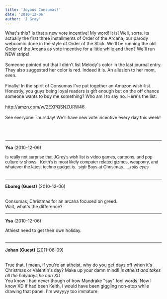 ```yaml
---
title: 'Joyous Consumas!'
date: '2010-12-06'
author: 'J Gray'
---
```


What's this? Is that a new vote incentive! My word! It is! Well, sorta. Its actually the first three installments of Order of the Arcana, our parody webcomic done in the style of Order of the Stick. We'll be running the old Order of the Arcana as vote incentive for a little while and then? We'll run NEW strips!<br><br>Someone pointed out that I didn't list Melody's color in the last journal entry. They also suggested her color is red. Indeed it is. An allusion to her mom, even.<br><br>Finally! In the spirit of Consumas I've put together an Amazon wish-list. Honestly, you guys being loyal readers is gift enough but on the off chance someone wants to buy me something? Who am I to say no. Here's the list:<br><br><a name="" target="_blank" classname="" class="" href="http://amzn.com/w/2EXPQSNZURW46">http://amzn.com/w/2EXPQSNZURW46</a><br><br>See everyone Thursday! We'll have new vote incentive every day this week!<br><br><br><br>

---
**Ysa** (2010-12-06)

<span style="FONT-FAMILY: 'Arial','sans-serif'">Is really not surprise that JGrey's wish list is video games, cartoons, and pop culture tv shows.&nbsp; Keith's is most likely computer related gizmos,&nbsp;weaponry,&nbsp;and whatever the latest techno gadget is.&nbsp; *sigh* Boys at Christmas......*rolls eyes*&nbsp; </span><br><br>

---
**Eboreg (Guest)** (2010-12-06)

<br> Consumas, Christmas for an arcana focused on greed.<br>Wait, what's the difference?<br>

---
**Ysa** (2010-12-06)

Athiest need to get their own holiday.<br><br>

---
**Johan (Guest)** (2011-06-09)

<br> True that. I mean, if you're an atheist, why do you get days off when it's Christmas or Valentin's day? Make up your damn mind!! *is atheist and takes all the holydays he can XD*<br>You know I had never though of how Mandrake "say" fool words. Now I know XD If had been Keith, I would have been giggling non-stop while drawing that panel. I'm wayyyy too immature<br>

